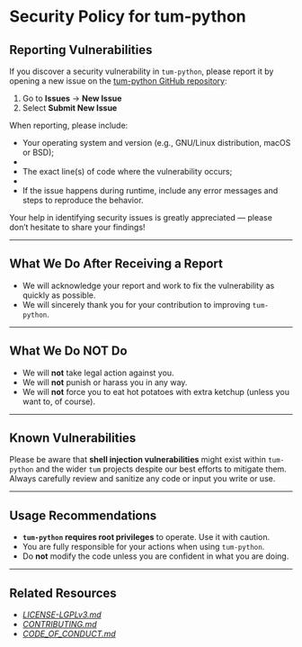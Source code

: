 # Security Policy for tum-python

## Reporting Vulnerabilities

If you discover a security vulnerability in `tum-python`, please report it by opening a new issue on the [tum-python GitHub repository](https://github.com/Archetypum/tum-python/issues):

1. Go to **Issues** → **New Issue**  
2. Select **Submit New Issue**

When reporting, please include:

- Your operating system and version (e.g., GNU/Linux distribution, macOS or BSD);
- 
- The exact line(s) of code where the vulnerability occurs;
- 
- If the issue happens during runtime, include any error messages and steps to reproduce the behavior.

Your help in identifying security issues is greatly appreciated — please don’t hesitate to share your findings!

---

## What We Do After Receiving a Report

- We will acknowledge your report and work to fix the vulnerability as quickly as possible.  
- We will sincerely thank you for your contribution to improving `tum-python`.

---

## What We Do NOT Do

- We will **not** take legal action against you.  
- We will **not** punish or harass you in any way.  
- We will **not** force you to eat hot potatoes with extra ketchup (unless you want to, of course).

---

## Known Vulnerabilities

Please be aware that **shell injection vulnerabilities** might exist within `tum-python` and the wider `tum` projects despite our best efforts to mitigate them. Always carefully review and sanitize any code or input you write or use.

---

## Usage Recommendations

- **`tum-python` requires root privileges** to operate. Use it with caution.  
- You are fully responsible for your actions when using `tum-python`.  
- Do **not** modify the code unless you are confident in what you are doing.

---

## Related Resources

- [_LICENSE-LGPLv3.md_](./LICENSE-LGPLv3.md)  
- [_CONTRIBUTING.md_](./CONTRIBUTING.md)  
- [_CODE_OF_CONDUCT.md_](./CODE_OF_CONDUCT.md)
